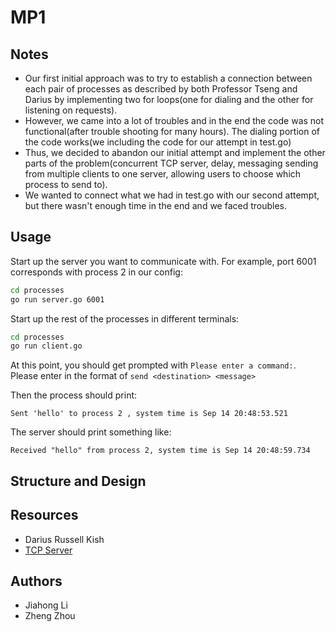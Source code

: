 # MP1

## Notes

* Our first initial approach was to try to establish a connection between each pair of processes as described by both Professor Tseng and Darius by implementing two for loops(one for dialing and the other for listening on requests).
* However, we came into a lot of troubles and in the end the code was not functional(after trouble shooting for many hours). The dialing portion of the code works(we including the code for our attempt in test.go)
* Thus, we decided to abandon our initial attempt and implement the other parts of the problem(concurrent TCP server, delay, messaging sending from multiple clients to one server, allowing users to choose which process to send to).
* We wanted to connect what we had in test.go with our second attempt, but there wasn't enough time in the end and we faced troubles.


## Usage

Start up the server you want to communicate with. For example, port 6001 corresponds with process 2 in our config:

```bash
cd processes
go run server.go 6001
```

Start up the rest of the processes in different terminals:
```bash
cd processes
go run client.go
```
At this point, you should get prompted with `Please enter a command:`. Please enter in the format of `send <destination> <message>`

Then the process should print:

```Sent 'hello' to process 2 , system time is Sep 14 20:48:53.521```

The server should print something like:

```Received "hello" from process 2, system time is Sep 14 20:48:59.734```

## Structure and Design


## Resources
* Darius Russell Kish
* [TCP Server](https://opensource.com/article/18/5/building-concurrent-tcp-server-go)
## Authors
* Jiahong Li
* Zheng Zhou
